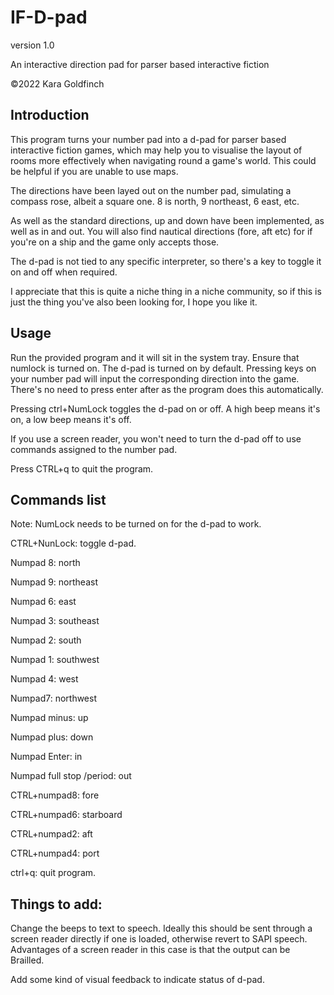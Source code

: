 # IF-D-pad

version 1.0

An interactive direction pad for parser based interactive fiction

©2022 Kara Goldfinch

## Introduction

This program turns your number pad into a d-pad  for parser based interactive fiction games, which  may help you to visualise the layout of rooms more effectively when navigating round a game's world.  This could be helpful if you are unable to use maps.

The directions have been layed out on the number pad, simulating a compass rose, albeit a square one. 8 is north, 9 northeast, 6 east, etc.

As well as the standard directions, up and down have  been implemented, as well as in and out. You will also find nautical directions (fore, aft etc) for if you're on a ship and the game only accepts those.

The d-pad is not tied to any specific interpreter, so there's a key to toggle it on and off when required. 
 
I appreciate that this is quite a niche thing in a niche community, so if this is just the thing you've also been looking for, I hope you like it.

## Usage

Run the provided program and it will sit in the system tray. Ensure that numlock is turned on. The d-pad is turned on by default.
Pressing keys on your number pad will input the corresponding direction into the game. There's no need to press enter after as the program does this automatically.

Pressing ctrl+NumLock toggles the d-pad on or off. A high beep means it's on, a low beep means it's off.

If you use a screen reader, you won't need to turn the d-pad off to use commands assigned to the number pad.

Press  CTRL+q to quit the program.

## Commands list

Note: NumLock needs to be turned on for the d-pad to work.

CTRL+NunLock: toggle d-pad. 

Numpad 8: north

Numpad 9: northeast

Numpad 6: east

Numpad 3: southeast

Numpad 2: south

Numpad 1: southwest

Numpad 4: west

Numpad7: northwest

Numpad minus: up

Numpad plus: down

Numpad Enter: in

Numpad full stop
/period: out

CTRL+numpad8: fore

CTRL+numpad6: starboard

CTRL+numpad2: aft

CTRL+numpad4: port

ctrl+q: quit program.

## Things to add:

Change the beeps to text to speech. Ideally this should be sent through a screen reader directly if one is loaded, otherwise revert to SAPI speech. Advantages of a screen reader in this case is that the output can be Brailled.

Add some kind of visual feedback to indicate status of d-pad.
